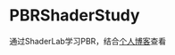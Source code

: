 # PBRShaderStudy
通过ShaderLab学习PBR，结合[个人博客](https://yuzurihainori.top/TA/PBR%E7%90%86%E8%AE%BA%E5%9F%BA%E7%A1%80-3.html)查看


